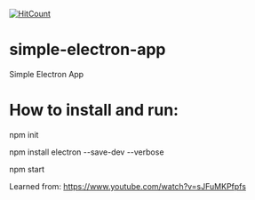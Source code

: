 [![HitCount](http://hits.dwyl.io/teamtact/https://github.com/teamtact/simple-electron-app.svg)](http://hits.dwyl.io/teamtact/https://github.com/teamtact/simple-electron-app)

# simple-electron-app
Simple Electron App


# How to install and run:
npm init

npm install electron --save-dev --verbose

npm start

Learned from: https://www.youtube.com/watch?v=sJFuMKPfpfs
